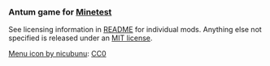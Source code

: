### Antum game for [Minetest][]

See licensing information in [README][] for individual mods. Anything else not specified is released under an [MIT license][lic.mit].

[Menu icon by nicubunu][menu_icon]: [CC0][lic.cc0]


[Minetest]: http://www.minetest.net/
[README]: README.md
[menu_icon]: https://openclipart.org/detail/11479
[lic.cc0]: doc/licenses/CC0.txt
[lic.mit]: mods/antum/LICENSE.txt
